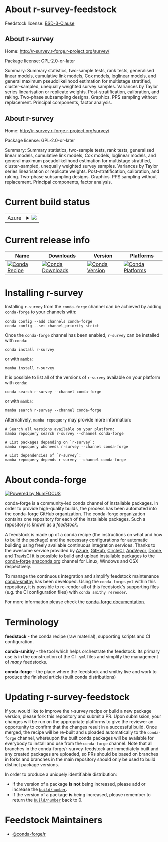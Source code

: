 About r-survey-feedstock
========================

Feedstock license: [BSD-3-Clause](https://github.com/conda-forge/r-survey-feedstock/blob/main/LICENSE.txt)


About r-survey
--------------

Home: http://r-survey.r-forge.r-project.org/survey/

Package license: GPL-2.0-or-later

Summary: Summary statistics, two-sample tests, rank tests, generalised linear models, cumulative link models, Cox models, loglinear models, and general maximum pseudolikelihood estimation for multistage stratified, cluster-sampled, unequally weighted survey samples. Variances by Taylor series linearisation or replicate weights. Post-stratification, calibration, and raking. Two-phase subsampling designs. Graphics. PPS sampling without replacement. Principal components, factor analysis.

About r-survey
--------------

Home: http://r-survey.r-forge.r-project.org/survey/

Package license: GPL-2.0-or-later

Summary: Summary statistics, two-sample tests, rank tests, generalised linear models, cumulative link models, Cox models, loglinear models, and general maximum pseudolikelihood estimation for multistage stratified, cluster-sampled, unequally weighted survey samples. Variances by Taylor series linearisation or replicate weights. Post-stratification, calibration, and raking. Two-phase subsampling designs. Graphics. PPS sampling without replacement. Principal components, factor analysis.

Current build status
====================


<table>
    
  <tr>
    <td>Azure</td>
    <td>
      <details>
        <summary>
          <a href="https://dev.azure.com/conda-forge/feedstock-builds/_build/latest?definitionId=1693&branchName=main">
            <img src="https://dev.azure.com/conda-forge/feedstock-builds/_apis/build/status/r-survey-feedstock?branchName=main">
          </a>
        </summary>
        <table>
          <thead><tr><th>Variant</th><th>Status</th></tr></thead>
          <tbody><tr>
              <td>linux_64_r_base4.2</td>
              <td>
                <a href="https://dev.azure.com/conda-forge/feedstock-builds/_build/latest?definitionId=1693&branchName=main">
                  <img src="https://dev.azure.com/conda-forge/feedstock-builds/_apis/build/status/r-survey-feedstock?branchName=main&jobName=linux&configuration=linux%20linux_64_r_base4.2" alt="variant">
                </a>
              </td>
            </tr><tr>
              <td>linux_64_r_base4.3</td>
              <td>
                <a href="https://dev.azure.com/conda-forge/feedstock-builds/_build/latest?definitionId=1693&branchName=main">
                  <img src="https://dev.azure.com/conda-forge/feedstock-builds/_apis/build/status/r-survey-feedstock?branchName=main&jobName=linux&configuration=linux%20linux_64_r_base4.3" alt="variant">
                </a>
              </td>
            </tr><tr>
              <td>osx_64_r_base4.2</td>
              <td>
                <a href="https://dev.azure.com/conda-forge/feedstock-builds/_build/latest?definitionId=1693&branchName=main">
                  <img src="https://dev.azure.com/conda-forge/feedstock-builds/_apis/build/status/r-survey-feedstock?branchName=main&jobName=osx&configuration=osx%20osx_64_r_base4.2" alt="variant">
                </a>
              </td>
            </tr><tr>
              <td>osx_64_r_base4.3</td>
              <td>
                <a href="https://dev.azure.com/conda-forge/feedstock-builds/_build/latest?definitionId=1693&branchName=main">
                  <img src="https://dev.azure.com/conda-forge/feedstock-builds/_apis/build/status/r-survey-feedstock?branchName=main&jobName=osx&configuration=osx%20osx_64_r_base4.3" alt="variant">
                </a>
              </td>
            </tr><tr>
              <td>win_64</td>
              <td>
                <a href="https://dev.azure.com/conda-forge/feedstock-builds/_build/latest?definitionId=1693&branchName=main">
                  <img src="https://dev.azure.com/conda-forge/feedstock-builds/_apis/build/status/r-survey-feedstock?branchName=main&jobName=win&configuration=win%20win_64_" alt="variant">
                </a>
              </td>
            </tr>
          </tbody>
        </table>
      </details>
    </td>
  </tr>
</table>

Current release info
====================

| Name | Downloads | Version | Platforms |
| --- | --- | --- | --- |
| [![Conda Recipe](https://img.shields.io/badge/recipe-r--survey-green.svg)](https://anaconda.org/conda-forge/r-survey) | [![Conda Downloads](https://img.shields.io/conda/dn/conda-forge/r-survey.svg)](https://anaconda.org/conda-forge/r-survey) | [![Conda Version](https://img.shields.io/conda/vn/conda-forge/r-survey.svg)](https://anaconda.org/conda-forge/r-survey) | [![Conda Platforms](https://img.shields.io/conda/pn/conda-forge/r-survey.svg)](https://anaconda.org/conda-forge/r-survey) |

Installing r-survey
===================

Installing `r-survey` from the `conda-forge` channel can be achieved by adding `conda-forge` to your channels with:

```
conda config --add channels conda-forge
conda config --set channel_priority strict
```

Once the `conda-forge` channel has been enabled, `r-survey` can be installed with `conda`:

```
conda install r-survey
```

or with `mamba`:

```
mamba install r-survey
```

It is possible to list all of the versions of `r-survey` available on your platform with `conda`:

```
conda search r-survey --channel conda-forge
```

or with `mamba`:

```
mamba search r-survey --channel conda-forge
```

Alternatively, `mamba repoquery` may provide more information:

```
# Search all versions available on your platform:
mamba repoquery search r-survey --channel conda-forge

# List packages depending on `r-survey`:
mamba repoquery whoneeds r-survey --channel conda-forge

# List dependencies of `r-survey`:
mamba repoquery depends r-survey --channel conda-forge
```


About conda-forge
=================

[![Powered by
NumFOCUS](https://img.shields.io/badge/powered%20by-NumFOCUS-orange.svg?style=flat&colorA=E1523D&colorB=007D8A)](https://numfocus.org)

conda-forge is a community-led conda channel of installable packages.
In order to provide high-quality builds, the process has been automated into the
conda-forge GitHub organization. The conda-forge organization contains one repository
for each of the installable packages. Such a repository is known as a *feedstock*.

A feedstock is made up of a conda recipe (the instructions on what and how to build
the package) and the necessary configurations for automatic building using freely
available continuous integration services. Thanks to the awesome service provided by
[Azure](https://azure.microsoft.com/en-us/services/devops/), [GitHub](https://github.com/),
[CircleCI](https://circleci.com/), [AppVeyor](https://www.appveyor.com/),
[Drone](https://cloud.drone.io/welcome), and [TravisCI](https://travis-ci.com/)
it is possible to build and upload installable packages to the
[conda-forge](https://anaconda.org/conda-forge) [anaconda.org](https://anaconda.org/)
channel for Linux, Windows and OSX respectively.

To manage the continuous integration and simplify feedstock maintenance
[conda-smithy](https://github.com/conda-forge/conda-smithy) has been developed.
Using the ``conda-forge.yml`` within this repository, it is possible to re-render all of
this feedstock's supporting files (e.g. the CI configuration files) with ``conda smithy rerender``.

For more information please check the [conda-forge documentation](https://conda-forge.org/docs/).

Terminology
===========

**feedstock** - the conda recipe (raw material), supporting scripts and CI configuration.

**conda-smithy** - the tool which helps orchestrate the feedstock.
                   Its primary use is in the construction of the CI ``.yml`` files
                   and simplify the management of *many* feedstocks.

**conda-forge** - the place where the feedstock and smithy live and work to
                  produce the finished article (built conda distributions)


Updating r-survey-feedstock
===========================

If you would like to improve the r-survey recipe or build a new
package version, please fork this repository and submit a PR. Upon submission,
your changes will be run on the appropriate platforms to give the reviewer an
opportunity to confirm that the changes result in a successful build. Once
merged, the recipe will be re-built and uploaded automatically to the
`conda-forge` channel, whereupon the built conda packages will be available for
everybody to install and use from the `conda-forge` channel.
Note that all branches in the conda-forge/r-survey-feedstock are
immediately built and any created packages are uploaded, so PRs should be based
on branches in forks and branches in the main repository should only be used to
build distinct package versions.

In order to produce a uniquely identifiable distribution:
 * If the version of a package **is not** being increased, please add or increase
   the [``build/number``](https://docs.conda.io/projects/conda-build/en/latest/resources/define-metadata.html#build-number-and-string).
 * If the version of a package **is** being increased, please remember to return
   the [``build/number``](https://docs.conda.io/projects/conda-build/en/latest/resources/define-metadata.html#build-number-and-string)
   back to 0.

Feedstock Maintainers
=====================

* [@conda-forge/r](https://github.com/conda-forge/r/)

